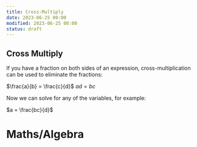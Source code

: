 ```yaml
---
title: Cross-Multiply
date: 2023-06-25 00:00
modified: 2023-06-25 00:00
status: draft
---
```


## Cross Multiply

If you have a fraction on both sides of an expression, cross-multiplication can be used to eliminate the fractions:

$\frac{a}{b} = \frac{c}{d}$
$ad = bc$

Now we can solve for any of the variables, for example:

$a = \frac{bc}{d}$

# Maths/Algebra
